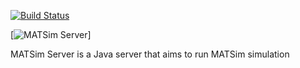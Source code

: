 [![Build Status](https://travis-ci.org/Faylixe/MATSimServer.svg?branch=master)](https://travis-ci.org/Faylixe/MATSimServer)

[![MATSim Server](http://matsimstudio.org/images/server.png)]

MATSim Server is a Java server that aims to run MATSim simulation
